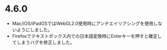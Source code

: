# 4.6.0
- Mac/iOS/iPadOSではWebGL2.0使用時にアンチエイリアシングを使用しないようにしました。
- Firefoxでテキストボックス内での日本語変換時にEnterキーを押すと確定してしまうバグを修正しました。